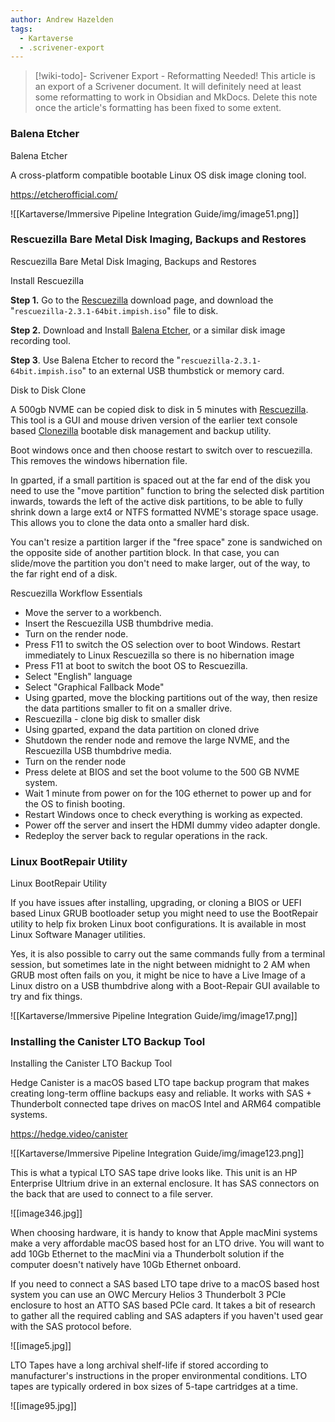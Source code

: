 ```yaml
---
author: Andrew Hazelden
tags:
  - Kartaverse
  - .scrivener-export
---
```




> [!wiki-todo]- Scrivener Export - Reformatting Needed!
> This article is an export of a Scrivener document. It will definitely need at least some reformatting to work in Obsidian and MkDocs. Delete this note once the article's formatting  has been fixed to some extent.

### Balena Etcher

Balena Etcher

A cross-platform compatible bootable Linux OS disk image cloning tool.

<https://etcherofficial.com/>

![[Kartaverse/Immersive Pipeline Integration Guide/img/image51.png]]

### Rescuezilla Bare Metal Disk Imaging, Backups and Restores

Rescuezilla Bare Metal Disk Imaging, Backups and Restores

Install Rescuezilla

**Step 1.** Go to the [Rescuezilla](https://rescuezilla.com/download) download page, and download the "`rescuezilla-2.3.1-64bit.impish.iso`" file to disk.

**Step 2.** Download and Install [Balena Etcher](https://www.balena.io/etcher/), or a similar disk image recording tool.

**Step 3**. Use Balena Etcher to record the "`rescuezilla-2.3.1-64bit.impish.iso`" to an external USB thumbstick or memory card.

Disk to Disk Clone

A 500gb NVME can be copied disk to disk in 5 minutes with [Rescuezilla](https://rescuezilla.com). This tool is a GUI and mouse driven version of the earlier text console based [Clonezilla](https://clonezilla.org/clonezilla-live.php) bootable disk management and backup utility.

Boot windows once and then choose restart to switch over to rescuezilla. This removes the windows hibernation file.

In gparted, if a small partition is spaced out at the far end of the disk you need to use the "move partition" function to bring the selected disk partition inwards, towards the left of the active disk partitions, to be able to fully shrink down a large ext4 or NTFS formatted NVME's storage space usage. This allows you to clone the data onto a smaller hard disk.

You can't resize a partition larger if the "free space" zone is sandwiched on the opposite side of another partition block. In that case, you can slide/move the partition you don't need to make larger, out of the way, to the far right end of a disk.

Rescuezilla Workflow Essentials

-   Move the server to a workbench.
-   Insert the Rescuezilla USB thumbdrive media.
-   Turn on the render node.
-   Press F11 to switch the OS selection over to boot Windows. Restart immediately to Linux Rescuezilla so there is no hibernation image
-   Press F11 at boot to switch the boot OS to Rescuezilla.
-   Select "English" language
-   Select "Graphical Fallback Mode"
-   Using gparted, move the blocking partitions out of the way, then resize the data partitions smaller to fit on a smaller drive.
-   Rescuezilla - clone big disk to smaller disk
-   Using gparted, expand the data partition on cloned drive
-   Shutdown the render node and remove the large NVME, and the Rescuezilla USB thumbdrive media.
-   Turn on the render node
-   Press delete at BIOS and set the boot volume to the 500 GB NVME system.
-   Wait 1 minute from power on for the 10G ethernet to power up and for the OS to finish booting.
-   Restart Windows once to check everything is working as expected.
-   Power off the server and insert the HDMI dummy video adapter dongle.
-   Redeploy the server back to regular operations in the rack.

### Linux BootRepair Utility

Linux BootRepair Utility

If you have issues after installing, upgrading, or cloning a BIOS or UEFI based Linux GRUB bootloader setup you might need to use the BootRepair utility to help fix broken Linux boot configurations. It is available in most Linux Software Manager utilities.

Yes, it is also possible to carry out the same commands fully from a terminal session, but sometimes late in the night between midnight to 2 AM when GRUB most often fails on you, it might be nice to have a Live Image of a Linux distro on a USB thumbdrive along with a Boot-Repair GUI available to try and fix things.

![[Kartaverse/Immersive Pipeline Integration Guide/img/image17.png]]

### Installing the Canister LTO Backup Tool

Installing the Canister LTO Backup Tool

Hedge Canister is a macOS based LTO tape backup program that makes creating long-term offline backups easy and reliable. It works with SAS + Thunderbolt connected tape drives on macOS Intel and ARM64 compatible systems.

<https://hedge.video/canister>

![[Kartaverse/Immersive Pipeline Integration Guide/img/image123.png]]

This is what a typical LTO SAS tape drive looks like. This unit is an HP Enterprise Ultrium drive in an external enclosure. It has SAS connectors on the back that are used to connect to a file server.

![[image346.jpg]]

When choosing hardware, it is handy to know that Apple macMini systems make a very affordable macOS based host for an LTO drive. You will want to add 10Gb Ethernet to the macMini via a Thunderbolt solution if the computer doesn't natively have 10Gb Ethernet onboard.

If you need to connect a SAS based LTO tape drive to a macOS based host system you can use an OWC Mercury Helios 3 Thunderbolt 3 PCIe enclosure to host an ATTO SAS based PCIe card. It takes a bit of research to gather all the required cabling and SAS adapters if you haven't used gear with the SAS protocol before.

![[image5.jpg]]

LTO Tapes have a long archival shelf-life if stored according to manufacturer's instructions in the proper environmental conditions. LTO tapes are typically ordered in box sizes of 5-tape cartridges at a time.

![[image95.jpg]]